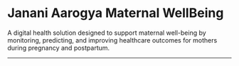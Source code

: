 # Janani Aarogya Maternal WellBeing

A digital health solution designed to support maternal well-being by monitoring, predicting, and improving healthcare outcomes for mothers during pregnancy and postpartum.

---
